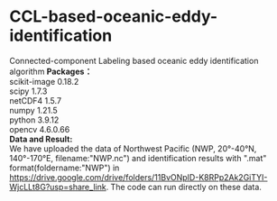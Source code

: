 # CCL-based-oceanic-eddy-identification
Connected-component Labeling based oceanic eddy identification algorithm
**Packages：**  
scikit-image 0.18.2  
scipy 1.7.3  
netCDF4 1.5.7  
numpy 1.21.5  
python 3.9.12  
opencv 4.6.0.66  
**Data and Result:**  
We have uploaded the data of Northwest Pacific (NWP, 20°-40°N, 140°-170°E, filename:"NWP.nc") and identification results with ".mat" format(foldername:"NWP") in https://drive.google.com/drive/folders/11BvONpID-K8RPp2Ak2GiTYI-WjcLLt8G?usp=share_link. The code can run directly on these data.
